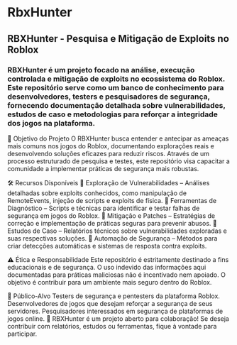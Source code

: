# RbxHunter

## RBXHunter - Pesquisa e Mitigação de Exploits no Roblox
### RBXHunter é um projeto focado na análise, execução controlada e mitigação de exploits no ecossistema do Roblox. Este repositório serve como um banco de conhecimento para desenvolvedores, testers e pesquisadores de segurança, fornecendo documentação detalhada sobre vulnerabilidades, estudos de caso e metodologias para reforçar a integridade dos jogos na plataforma.

🚀 Objetivo do Projeto
O RBXHunter busca entender e antecipar as ameaças mais comuns nos jogos do Roblox, documentando explorações reais e desenvolvendo soluções eficazes para reduzir riscos. Através de um processo estruturado de pesquisa e testes, este repositório visa capacitar a comunidade a implementar práticas de segurança mais robustas.

🛠 Recursos Disponíveis
🔹 Exploração de Vulnerabilidades – Análises detalhadas sobre exploits conhecidos, como manipulação de RemoteEvents, injeção de scripts e exploits de física.
🔹 Ferramentas de Diagnóstico – Scripts e técnicas para identificar e testar falhas de segurança em jogos do Roblox.
🔹 Mitigação e Patches – Estratégias de correção e implementação de práticas seguras para prevenir abusos.
🔹 Estudos de Caso – Relatórios técnicos sobre vulnerabilidades exploradas e suas respectivas soluções.
🔹 Automação de Segurança – Métodos para criar detecções automáticas e sistemas de resposta contra exploits.

⚠️ Ética e Responsabilidade
Este repositório é estritamente destinado a fins educacionais e de segurança. O uso indevido das informações aqui documentadas para práticas maliciosas não é incentivado nem apoiado. O objetivo é contribuir para um ambiente mais seguro dentro do Roblox.

🎯 Público-Alvo
Testers de segurança e pentesters da plataforma Roblox.
Desenvolvedores de jogos que desejam reforçar a segurança de seus servidores.
Pesquisadores interessados em segurança de plataformas de jogos online.
📌 RBXHunter é um projeto aberto para colaboração! Se deseja contribuir com relatórios, estudos ou ferramentas, fique à vontade para participar.

